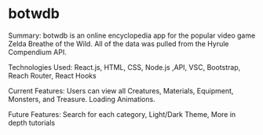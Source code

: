 # botwdb

Summary: botwdb is an online encyclopedia app for the popular video game Zelda Breathe of the Wild.  All of the data was pulled from the Hyrule Compendium API.

Technologies Used: React.js, HTML, CSS, Node.js ,API, VSC, Bootstrap, Reach Router, React Hooks

Current Features: Users can view all Creatures, Materials, Equipment, Monsters, and Treasure.  Loading Animations.

Future Features:  Search for each category, Light/Dark Theme, More in depth tutorials
